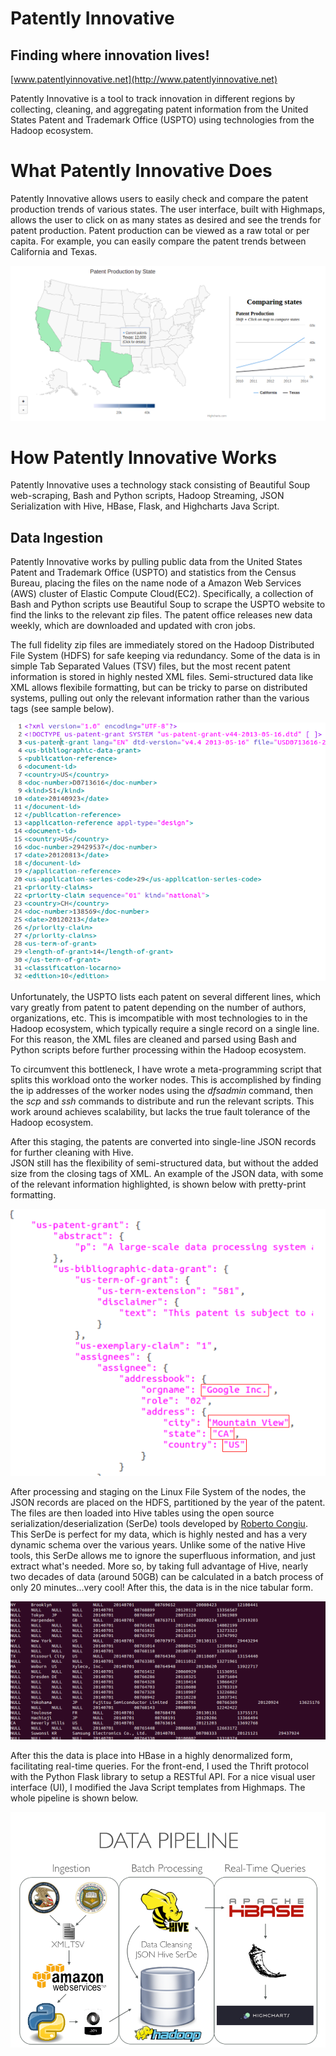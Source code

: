 Patently Innovative
======================================

## Finding where innovation lives!
[www.patentlyinnovative.net](http://www.patentlyinnovative.net)

Patently Innovative is a tool to track innovation in different regions 
by collecting, cleaning, and aggregating patent information from the 
United States Patent and Trademark Office (USPTO) using technologies from the
 Hadoop ecosystem.

# What Patently Innovative Does
Patently Innovative allows users to easily check and compare the patent 
production trends of various states.  The user interface, built with
Highmaps, allows the user to click on as many states as desired and
see the trends for patent production.  Patent production can be viewed 
as a raw total or per capita.  For example, you can easily compare the 
patent trends between California and Texas.

![Patently Innovative Demo](figures/demo.png)

# How Patently Innovative Works
Patently Innovative uses a technology stack consisting of Beautiful Soup web-scraping, 
Bash and Python
 scripts, Hadoop Streaming, JSON Serialization with Hive, HBase, Flask, and Highcharts Java Script.

## Data Ingestion
Patently Innovative works by pulling public data from the United States Patent and Trademark Office (USPTO) 
and statistics from the Census Bureau, placing the files on the name node 
of a Amazon Web Services (AWS) cluster of Elastic Compute Cloud(EC2).  Specifically, a collection of Bash and Python 
scripts use Beautiful Soup to scrape the USPTO website to find the links to 
the relevant zip files.  The patent office releases new data weekly, which are
downloaded and updated with cron jobs.
  
The full fidelity zip files are immediately stored on the Hadoop Distributed File
 System (HDFS) for safe keeping via redundancy.  Some of the data is in simple 
Tab Separated Values (TSV) files, but the most recent patent information is
stored in highly nested XML files.  Semi-structured data like XML allows flexibile 
formatting, but can be tricky to parse on distributed systems, pulling out only
 the relevant information rather than the various tags (see sample below).

![Raw XML File](figures/xml-multi.png)
 
Unfortunately, the USPTO lists each patent on several different lines, which vary
greatly from patent to patent depending on the number of authors, organizations, etc.  This is imcompatible with most
 technologies to in the Hadoop ecosystem, which typically require a single record 
on a single line.  For this reason, the XML files are cleaned and parsed using 
Bash and Python scripts before further processing within the Hadoop ecosystem.
  
To circumvent this bottleneck, I have wrote a meta-programming script that splits this workload 
onto the worker nodes.  This is accomplished by finding the ip addresses of the 
worker nodes using the *dfsadmin* command, then the *scp* and *ssh* commands to distribute and run the 
relevant scripts.  This work around achieves scalability, but lacks the true fault
 tolerance of the Hadoop ecosystem.  

After this staging, the patents are converted into single-line JSON records for further cleaning with Hive.  
JSON still has the flexibility of semi-structured data, but without the added size 
from the closing tags of XML.  An example of the JSON data, with some of the 
relevant information highlighted, is shown below with pretty-print formatting.

![JSON Records](figures/json.png)

After processing and staging on the Linux File System of the nodes, the JSON 
records are placed on the HDFS, partitioned by the year of the patent.  The files 
are then loaded into Hive tables using the open source serialization/deserialization (SerDe) 
tools developed by [Roberto Congiu](https://github.com/rcongiu/Hive-JSON-Serde).  
This SerDe is perfect for my data, which is highly nested and has a very dynamic schema over the various 
years.  Unlike some of the native Hive tools, this SerDe allows me to ignore the 
superfluous information, and just extract what's needed.  More so, by taking full 
advantage of Hive, nearly two decades of data (around 50GB) can be calculated in a batch process of only 20 minutes...very cool!  After this, the
data is in the nice tabular form.

![Tabular Data after Hive Cleansing](figures/tabular.png)

After this the data is place into HBase in a highly denormalized form, facilitating
 real-time queries.  For the front-end, I used the Thrift protocol with the Python Flask 
 library to setup a RESTful API.  For a nice visual user interface (UI), I modified 
the Java Script templates from Highmaps.  The whole pipeline is shown below.

![Data Pipeline](figures/pipeline.png) 



